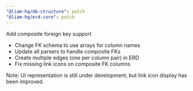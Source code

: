 ```yaml
---
"@liam-hq/db-structure": patch
"@liam-hq/erd-core": patch
---
```


Add composite foreign key support

- Change FK schema to use arrays for column names
- Update all parsers to handle composite FKs
- Create multiple edges (one per column pair) in ERD
- Fix missing link icons on composite FK columns

Note: UI representation is still under development, but link icon display has been improved.
